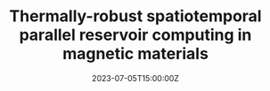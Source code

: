 ---
title: Thermally-robust spatiotemporal parallel reservoir computing in magnetic materials

event: International Conference on Strongly Correlated Electron Systems 2023 (SCES2023)
event_url: https://meetings.aps.org/Meeting/MAR23/Session/K54.9

location: Las Vegas
summary: >-
  Selected for the *Best Poster Award* / Poster presentation / International conference

# Talk start and end times.
#   End time can optionally be hidden by prefixing the line with `#`.
date: '2023-07-05T15:00:00Z'
all_day: true


authors: [Kaito Kobayashi and Yukitoshi Motome]
tags: [Recent, Poster, International]

# Is this a featured talk? (true/false)
featured: false

---
